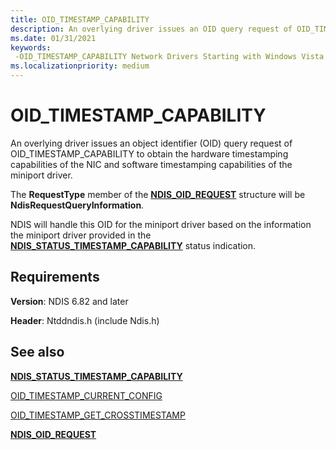 ```yaml
---
title: OID_TIMESTAMP_CAPABILITY
description: An overlying driver issues an OID query request of OID_TIMESTAMP_CAPABILITY to obtain the timestamping capabilities of the NIC and the miniport driver.
ms.date: 01/31/2021
keywords: 
 -OID_TIMESTAMP_CAPABILITY Network Drivers Starting with Windows Vista
ms.localizationpriority: medium
---
```


# OID_TIMESTAMP_CAPABILITY

An overlying driver issues an object identifier (OID) query request of OID_TIMESTAMP_CAPABILITY to obtain the hardware timestamping capabilities of the NIC and software timestamping capabilities of the miniport driver.

The **RequestType** member of the [**NDIS_OID_REQUEST**](/windows-hardware/drivers/ddi/ndis/ns-ndis-_ndis_oid_request) structure will be **NdisRequestQueryInformation**.

NDIS will handle this OID for the miniport driver based on the information the miniport driver provided in the [**NDIS_STATUS_TIMESTAMP_CAPABILITY**](ndis-status-timestamp-capability.md) status indication.

## Requirements

**Version**: NDIS 6.82 and later

**Header**: Ntddndis.h (include Ndis.h)

## See also

[**NDIS_STATUS_TIMESTAMP_CAPABILITY**](ndis-status-timestamp-capability.md)

[OID_TIMESTAMP_CURRENT_CONFIG](oid-timestamp-current-config.md)

[OID_TIMESTAMP_GET_CROSSTIMESTAMP](oid-timestamp-get-crosstimestamp.md)

[**NDIS_OID_REQUEST**](/windows-hardware/drivers/ddi/ndis/ns-ndis-_ndis_oid_request)